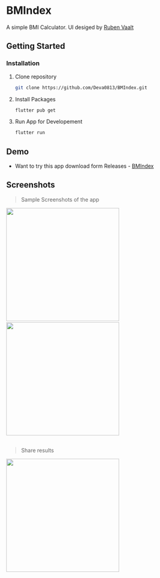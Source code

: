 # BMIndex

A simple BMI Calculator.
UI desiged by [Ruben Vaalt](https://dribbble.com/rvaalt) 

## Getting Started

### Installation
1. Clone repository
   
    ```sh
    git clone https://github.com/Deva0813/BMIndex.git
    ```
    
2. Install Packages

    ```sh
    flutter pub get
    ```
   
3. Run App for Developement

    ```sh
    flutter run
    ```

## Demo

- Want to try this app download form Releases - [BMIndex](https://github.com/Deva0813/BMIndex/releases/tag/v1.0.0)

## Screenshots
> Sample Screenshots of the app
<img src="https://github.com/Deva0813/BMIndex/assets/90745606/24ac1661-b684-443c-a98a-9432bc93b65b" width=300 />
&emsp;
<img src="https://github.com/Deva0813/BMIndex/assets/90745606/c3e8f9e8-5dfa-4d1c-98e3-1689272b8a99" width=300 />
<br>
<br>

> Share results
<img src="https://github.com/Deva0813/BMIndex/assets/90745606/0e3bd74f-d5cf-4c23-aaaf-3f510b30d8f5" width=300 />

